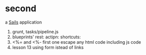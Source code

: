 # second

a [Sails](http://sailsjs.org) application


1. grunt, tasks/pipeline.js
2. blueprints' rest: actipn: shortcuts:
3. <%= and <%- first one escape any html code including js code
4. lesson 13 using form istead of links
